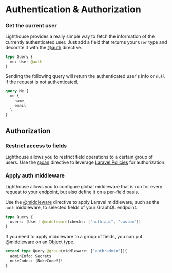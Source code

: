 # Authentication & Authorization

### Get the current user

Lighthouse provides a really simple way to fetch the information of the currently authenticated user.
Just add a field that returns your `User` type and decorate it with the [@auth](/docs/api-reference/directives.md#auth) directive.

```graphql
type Query {
  me: User @auth
}
```

Sending the following query will return the authenticated user's info
or `null` if the request is not authenticated.

```graphql
query Me {
  me {
    name
    email
  }
}
```

## Authorization

### Restrict access to fields

Lighthouse allows you to restrict field operations to a certain group of users.
Use the [@can](/docs/api-reference/directives.md#can) directive to leverage [Laravel Policies](https://laravel.com/docs/5.6/authorization) for authorization.

### Apply auth middleware

Lighthouse allows you to configure global middleware that is run for every
request to your endpoint, but also define it on a per-field basis.

Use the [@middleware](/docs/api-reference/directives.md#middleware) directive to apply Laravel middleware,
such as the `auth` middleware, to selected fields of your GraphQL endpoint.

```graphql
type Query {
  users: [User] @middleware(checks: ["auth:api", "custom"])
}
```

If you need to apply middleware to a group of fields, you can put [@middleware](/docs/api-reference/directives.md#middleware) on an Object type.

```graphql
extend type Query @group(middleware: ["auth:admin"]){
  adminInfo: Secrets
  nukeCodes: [NukeCode!]!
}
```
